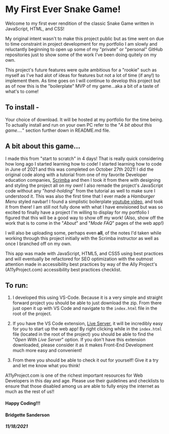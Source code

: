 # My First Ever Snake Game!
Welcome to my first ever rendition of the classic Snake Game written in JavaScript, HTML, and CSS!

My original intent wasn't to make this project public but as time went on due to time constraint in project development for my portfolio I am slowly and reluctantly beginning to open up some of my "private" or "personal" GitHub repositories just to show some of the work I've been doing quitely on my own.

This project's future features were quite ambitious for a "rookie" such as myself as I've had alot of ideas for features but not a lot of time (if any!) to implement them. As time goes on I will continue to develop this project but as of now this is the "boilerplate" MVP of my game...aka a bit of a taste of what's to come!

## To install -
Your choice of download. It will be hosted at my portfolio for the time being. To actually install and run on your own PC refer to the "*A bit about this game....*" section further down in README.md file.

## A bit about this game...
I made this from "start to scratch" in 4 days! That is really quick considering how long ago I started learning how to code! I started learning how to code in June of 2021 and this was completed on October 27th 2021! I did the original code along with a tutorial from one of my favorite Developer education companies, [Scrimba](https://scrimba.com/) and then I took it from there with designing and styling the project all on my own! I also remade the project's JavaScript code without any "*hand-holding*" from the tutorial as well to make sure I understood it. This was also the first time that I ever made a *Hamburger Menu* styled navbar! I found a simplistic boilerplate [youtube video](https://www.youtube.com/watch?v=At4B7A4GOPg&t=600s), and took it from there! I am still not fully done with what I have envisioned but was so excited to finally have a project I'm willing to display for my portfolio I figured that this will be a good way to show off my work! (Also, show off the work that is to come in the "*About*" and "*Mode FAQ*" pages of the web app!)

I will also be uploading some, perhaps even **all**, of the notes I'd taken while working through this project initially with the Scrimba instructor as well as once I branched off on my own.

This app was made with JavaScript, HTML5, and CSS5 using best practices and will eventually be refactored for SEO optimization with the outmost attention made in accessibility best practices by way of the Ally Project's (A11yProject.com) accessibility best practices checklist.


## To run: 
1. I developed this using VS-Code. Because it is a very simple and straight forward project you should be able to just download the zip. From there just open it up with VS Code and navigate to the `index.html` file in the root of the project. 

2. If you have the VS Code extension, [Live Server](ritwickdey.liveserver), it will be incredibly easy for you to start up the web app! By right clicking while in the `index.html` file (located in the root of the project) you should be able to find the "*Open With Live Server*" option. If you don't have this extension downloaded, please consider it as it makes Front-End Development much more easy and convenient! 

3. From there you should be able to check it out for yourself! Give it a try and let me know what you think! 

A11yProject.com is one of the richest important resources for Web Developers in this day and age. Please use their guidelines and checklists to ensure that those disabled among us are able to fully enjoy the internet as much as the rest of us!!





#### Happy Coding!!!

#### Bridgette Sanderson 
##### 11/18/2021


